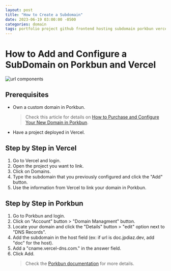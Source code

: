 ```yaml
---
layout: post
title: "How to Create a Subdomain"
date: 2023-06-19 03:00:00 -0500
categories: domain
tags: portfolio project github frontend hosting subdomain porkbun vercel
---
```


# How to Add and Configure a SubDomain on Porkbun and Vercel

![url components](https://d33v4339jhl8k0.cloudfront.net/docs/assets/5854c918c697912ffd6c1d7a/images/616f54ff9ccf62287e5ed89e/file-11KfXM8UHZ.png "url components")

## Prerequisites

- Own a custom domain in Porkbun.
  > Check this article for details on [How to Purchase and Configure Your New Domain in Porkbun](https://www.jpdiaz.top/posts/new-domain/).
- Have a project deployed in Vercel.

## Step by Step in Vercel

1. Go to Vercel and login.
2. Open the project you want to link.
3. Click on Domains.
4. Type the subdomain that you previously configured and click the "Add" button.
5. Use the information from Vercel to link your domain in Porkbun.

## Step by Step in Porkbun

1. Go to Porkbun and login.
2. Click on "Account" button > "Domain Managment" button.
3. Locate your domain and click the "Details" button > "edit" option next to "DNS Records".
4. Add the subdomain in the host field (ex: if url is doc.jpdiaz.dev, add "doc" for the host).
5. Add a "cname.vercel-dns.com." in the answer field.
6. Click Add.
   > Check the [Porkbun documentation](https://kb.porkbun.com/article/200-how-to-create-a-subdomain) for more details.

